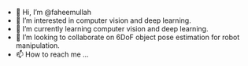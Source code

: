 - 👋 Hi, I’m @faheemullah
- 👀 I’m interested in computer vision and deep learning.
- 🌱 I’m currently learning computer vision and deep learning.
- 💞️ I’m looking to collaborate on 6DoF object pose estimation for robot manipulation.
- 📫 How to reach me ...

<!---
faheemullah/faheemullah is a ✨ special ✨ repository because its `README.md` (this file) appears on your GitHub profile.
You can click the Preview link to take a look at your changes.
--->
